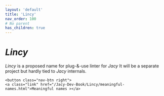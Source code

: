 ```yaml
---
layout: 'default'
title: 'Lincy'
nav_order: 100
# No parent
has_children: true
---
```


# _Lincy_

_Lincy_ is a proposed name for plug-&-use linter for _Jacy_
It will be a separate project but hardly tied to _Jacy_ internals.
<div class="nav-btn-block">
    
    <button class="nav-btn right">
    <a class="link" href="/Jacy-Dev-Book/Lincy/meaningful-names.html">Meaningful names ></a>
</button>

</div>

